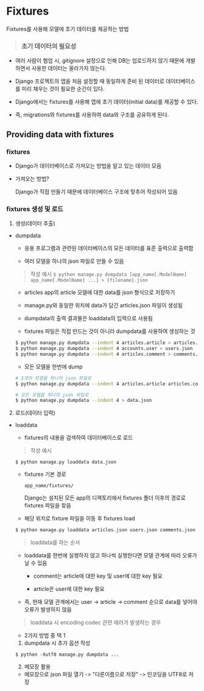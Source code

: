# Fixtures

Fixtures를 사용해 모델에 초기 데이터를 제공하는 방법

> ### 초기 데이터의 필요성

  - 여러 사람이 협업 시, gitignore 설정으로 인해 DB는 업로드하지 않기 때문에 개발하면서 사용한 데이터는 올라가지 않는다.

  - Django 프로젝트의 앱을 처음 설정할 때 동일하게 준비 된 데이터로 데이터베이스를 미리 채우는 것이 필요한 순간이 있다.

  - Django에서는 fixtures를 사용해 앱에 초기 데이터(initial data)를 제공할 수 있다.

  - 즉, migrations와 fixtures를 사용하여 data와 구조를 공유하게 된다.

## Providing data with fixtures

### fixtures

  - Django가 데이터베이스로 가져오는 방법을 알고 있는 데이터 모음

  - 가져오는 방법?

    Django가 직접 만들기 때문에 데이터베이스 구조에 맞추어 작성되어 있음

### fixtures 생성 및 로드

1. 생성(데이터 추출)

- dumpdata

  - 응용 프로그램과 관련된 데이터베이스의 모든 데이터를 표준 출력으로 출력함

  - 여러 모델을 하나의 json 파일로 만들 수 있음

  > 작성 예시
  `$ python manage.py dumpdata [app_name[.ModelName] app_name[.ModelName] ...] > {filename}.json`

  - articles app의 article 모델에 대한 data를 json 형식으로 저장하기

  - manage.py와 동일한 위치에 data가 담긴 articles.json 파일이 생성됨

  - dumpdata의 출력 결과물은 loaddata의 입력으로 사용됨

  - fixtures 파일은 직접 만드는 것이 아니라 dumpdata를 사용하여 생성하는 것

  ```bash
  $ python manage.py dumpdata --indent 4 articles.article > articles.json
  $ python manage.py dumpdata --indent 4 accounts.user > users.json
  $ python manage.py dumpdata --indent 4 articles.comment > comments.json
  ```

  - 모든 모델을 한번에 dump

  ```bash
  # 3개의 모델을 하나의 json 파일로
  $ python manage.py dumpdata --indent 4 articles.article articles.comment accounts.user > data.json

  # 모든 모델을 하나의 json 파일로
  $ python manage.py dumpdata --indent 4 > data.json
  ```

2. 로드(데이터 입력)

- loaddata

  - fixtures의 내용을 검색하여 데이터베이스로 로드

  > 작성 예시

  `$ python manage.py loaddata data.json`

  - fixtures 기본 경로

    `app_name/fixtures/`

    Django는 설치된 모든 app의 디렉토리에서 fixtures 폴더 이후의 경로로 fixtures 파일을 찾음

  - 해당 위치로 fixture 파일을 이동 후 fixtures load

  ```bash
  $ python manage.py loaddata articles.json users.json comments.json
  ```

  > loaddata를 하는 순서

  - loaddata를 한번에 실행하지 않고 하나씩 실행한다면 모델 관계에 따라 오류가 날 수 있음

    - comment는 article에 대한 key 및 user에 대한 key 필요

    - article은 user에 대한 key 필요

  - 즉, 현재 모델 관계에서는 user -> article -> comment 순으로 data를 넣어야 오류가 발생하지 않음

  > loaddata 시 encoding codec 관련 에러가 발생하는 경우

  - 2가지 방법 중 택 1

  1. dumpdata 시 추가 옵션 작성

    `$ python -Xutf8 manage.py dumpdata ...`

  2. 메모장 활용

    - 메모장으로 json 파일 열기 -> "다른이름으로 저장" -> 인코딩을 UTF8로 저장